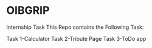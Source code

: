 # OIBGRIP
Internship Task
This Repo contains the Following Task:

Task 1-Calculator
Task 2-Tribute Page
Task 3-ToDo app
